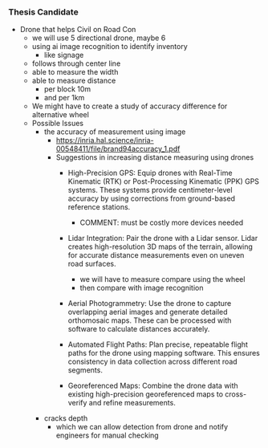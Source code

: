 ### Thesis Candidate
- Drone that helps Civil on Road Con
	- we will use 5 directional drone, maybe 6
	- using ai image recognition to identify inventory
		- like signage
	- follows through center line
	- able to measure the width
	- able to measure distance 
		- per block 10m
		- and per 1km 
	- We might have to create a study of accuracy difference for alternative wheel 
	- Possible Issues
		- the accuracy of measurement using image
			- https://inria.hal.science/inria-00548411/file/brand94accuracy_1.pdf
			- Suggestions in increasing distance measuring using drones
				- High-Precision GPS: Equip drones with Real-Time Kinematic (RTK) or Post-Processing Kinematic (PPK) GPS systems. These systems provide centimeter-level accuracy by using corrections from ground-based reference stations.
					- COMMENT: must be costly more devices needed
    
				- Lidar Integration: Pair the drone with a Lidar sensor. Lidar creates high-resolution 3D maps of the terrain, allowing for accurate distance measurements even on uneven road surfaces.
					- we will have to measure compare using the wheel
					- then compare with image recognition
				    
				- Aerial Photogrammetry: Use the drone to capture overlapping aerial images and generate detailed orthomosaic maps. These can be processed with software to calculate distances accurately.
				    
				- Automated Flight Paths: Plan precise, repeatable flight paths for the drone using mapping software. This ensures consistency in data collection across different road segments.
				    
				- Georeferenced Maps: Combine the drone data with existing high-precision georeferenced maps to cross-verify and refine measurements.
		- cracks depth
			- which we can allow detection from drone and notify engineers for manual checking